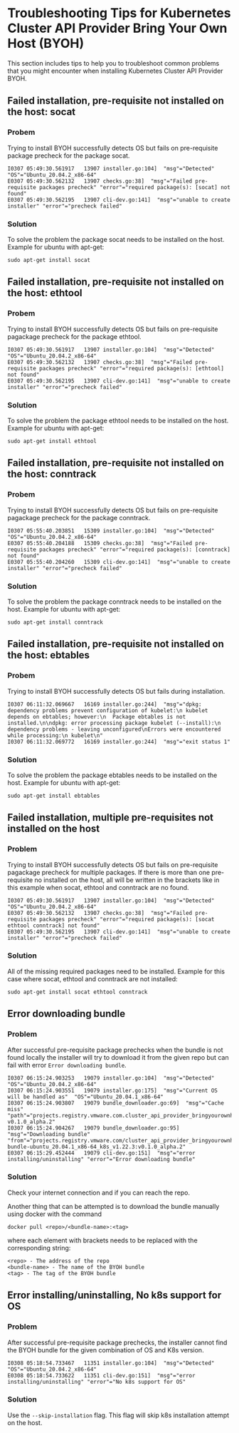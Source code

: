 # Troubleshooting Tips for Kubernetes Cluster API Provider Bring Your Own Host (BYOH)
This section includes tips to help you to troubleshoot common problems that you might encounter when installing Kubernetes Cluster API Provider BYOH.

## Failed installation, pre-requisite not installed on the host: socat 
### Probem 
Trying to install BYOH successfully detects OS but fails on pre-requisite package precheck for the package socat.
```
I0307 05:49:30.561917   13907 installer.go:104]  "msg"="Detected"  "OS"="Ubuntu_20.04.2_x86-64"
E0307 05:49:30.562132   13907 checks.go:38]  "msg"="Failed pre-requisite packages precheck" "error"="required package(s): [socat] not found"  
E0307 05:49:30.562195   13907 cli-dev.go:141]  "msg"="unable to create installer" "error"="precheck failed" 
```
### Solution
To solve the problem the package socat needs to be installed on the host.
Example for ubuntu with apt-get:
```
sudo apt-get install socat
```

## Failed installation, pre-requisite not installed on the host: ethtool
### Probem 
Trying to install BYOH successfully detects OS but fails on pre-requisite pagackage precheck for the package ethtool.
```
I0307 05:49:30.561917   13907 installer.go:104]  "msg"="Detected"  "OS"="Ubuntu_20.04.2_x86-64"
E0307 05:49:30.562132   13907 checks.go:38]  "msg"="Failed pre-requisite packages precheck" "error"="required package(s): [ethtool] not found"  
E0307 05:49:30.562195   13907 cli-dev.go:141]  "msg"="unable to create installer" "error"="precheck failed" 
```
### Solution
To solve the problem the package ethtool needs to be installed on the host.
Example for ubuntu with apt-get:
```
sudo apt-get install ethtool
```

## Failed installation, pre-requisite not installed on the host: conntrack
### Probem 
Trying to install BYOH successfully detects OS but fails on pre-requisite pagackage precheck for the package conntrack.
```
I0307 05:55:40.203851   15309 installer.go:104]  "msg"="Detected"  "OS"="Ubuntu_20.04.2_x86-64"
E0307 05:55:40.204188   15309 checks.go:38]  "msg"="Failed pre-requisite packages precheck" "error"="required package(s): [conntrack] not found"  
E0307 05:55:40.204260   15309 cli-dev.go:141]  "msg"="unable to create installer" "error"="precheck failed"
```
### Solution
To solve the problem the package conntrack needs to be installed on the host.
Example for ubuntu with apt-get:
```
sudo apt-get install conntrack
```

## Failed installation, pre-requisite not installed on the host: ebtables
### Probem 
Trying to install BYOH successfully detects OS but fails during installation.
```
I0307 06:11:32.069667   16169 installer.go:244]  "msg"="dpkg: dependency problems prevent configuration of kubelet:\n kubelet depends on ebtables; however:\n  Package ebtables is not installed.\n\ndpkg: error processing package kubelet (--install):\n dependency problems - leaving unconfigured\nErrors were encountered while processing:\n kubelet\n"  
I0307 06:11:32.069772   16169 installer.go:244]  "msg"="exit status 1"
```
### Solution
To solve the problem the package ebtables needs to be installed on the host.
Example for ubuntu with apt-get:
```
sudo apt-get install ebtables
```

## Failed installation, multiple pre-requisites not installed on the host
### Problem
Trying to install BYOH successfully detects OS but fails on pre-requisite pagackage precheck for multiple packages. If there is more than one pre-requisite no installed on the host, all will be written in the brackets like in this example when socat, ethtool and conntrack are no found.
```
I0307 05:49:30.561917   13907 installer.go:104]  "msg"="Detected"  "OS"="Ubuntu_20.04.2_x86-64"
E0307 05:49:30.562132   13907 checks.go:38]  "msg"="Failed pre-requisite packages precheck" "error"="required package(s): [socat ethtool conntrack] not found"  
E0307 05:49:30.562195   13907 cli-dev.go:141]  "msg"="unable to create installer" "error"="precheck failed"
```
### Solution
All of the missing required packages need to be installed.
Example for this case where socat, ethtool and conntrack are not installed:
```
sudo apt-get install socat ethtool conntrack
```

## Error downloading bundle
### Problem
After successful pre-requisite package prechecks when the bundle is not found locally the installer will try to download it from the given repo but can fail with error `Error downloading bundle`.
```
I0307 06:15:24.903253   19079 installer.go:104]  "msg"="Detected"  "OS"="Ubuntu_20.04.2_x86-64"
I0307 06:15:24.903551   19079 installer.go:175]  "msg"="Current OS will be handled as"  "OS"="Ubuntu_20.04.1_x86-64"
I0307 06:15:24.903807   19079 bundle_downloader.go:69]  "msg"="Cache miss"  "path"="projects.registry.vmware.com.cluster_api_provider_bringyourownhost/v1.22.3-v0.1.0_alpha.2"
I0307 06:15:24.904267   19079 bundle_downloader.go:95]  "msg"="Downloading bundle"  "from"="projects.registry.vmware.com/cluster_api_provider_bringyourownhost/byoh-bundle-ubuntu_20.04.1_x86-64_k8s_v1.22.3:v0.1.0_alpha.2"
E0307 06:15:29.452444   19079 cli-dev.go:151]  "msg"="error installing/uninstalling" "error"="Error downloading bundle" 
```

### Solution
Check your internet connection and if you can reach the repo.

Another thing that can be attempted is to download the bundle manually using docker with the command 

`docker pull <repo>/<bundle-name>:<tag>` 

where each element with brackets needs to be replaced with the corresponding string:
```
<repo> - The address of the repo 
<bundle-name> - The name of the BYOH bundle
<tag> - The tag of the BYOH bundle
```

## Error installing/uninstalling, No k8s support for OS
### Problem
After successful pre-requisite package prechecks, the installer cannot find the BYOH bundle for the given combination of OS and K8s version.
```
I0308 05:18:54.733467   11351 installer.go:104]  "msg"="Detected"  "OS"="Ubuntu_20.04.2_x86-64"
E0308 05:18:54.733622   11351 cli-dev.go:151]  "msg"="error installing/uninstalling" "error"="No k8s support for OS"
```
### Solution
Use the `--skip-installation` flag. This flag will skip k8s installation attempt on the host.
